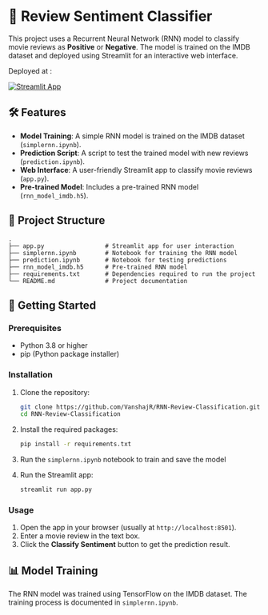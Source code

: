 
# 🎥 Review Sentiment Classifier

This project uses a Recurrent Neural Network (RNN) model to classify movie reviews as **Positive** or **Negative**. The model is trained on the IMDB dataset and deployed using Streamlit for an interactive web interface.

Deployed at :

[![Streamlit App](https://static.streamlit.io/badges/streamlit_badge_black_white.svg)](https://review-classify.streamlit.app)

## 🛠 Features

- **Model Training**: A simple RNN model is trained on the IMDB dataset (`simplernn.ipynb`).
- **Prediction Script**: A script to test the trained model with new reviews (`prediction.ipynb`).
- **Web Interface**: A user-friendly Streamlit app to classify movie reviews (`app.py`).
- **Pre-trained Model**: Includes a pre-trained RNN model (`rnn_model_imdb.h5`).

## 📁 Project Structure

```
.
├── app.py                 # Streamlit app for user interaction
├── simplernn.ipynb        # Notebook for training the RNN model
├── prediction.ipynb       # Notebook for testing predictions
├── rnn_model_imdb.h5      # Pre-trained RNN model
├── requirements.txt       # Dependencies required to run the project
└── README.md              # Project documentation
```

## 🚀 Getting Started

### Prerequisites

- Python 3.8 or higher
- pip (Python package installer)

### Installation

1. Clone the repository:
   ```bash
   git clone https://github.com/VanshajR/RNN-Review-Classification.git
   cd RNN-Review-Classification
   ```

2. Install the required packages:
   ```bash
   pip install -r requirements.txt
   ```

3. Run the `simplernn.ipynb` notebook to train and save the model
   
4. Run the Streamlit app:
   ```bash
   streamlit run app.py
   ```

### Usage

1. Open the app in your browser (usually at `http://localhost:8501`).
2. Enter a movie review in the text box.
3. Click the **Classify Sentiment** button to get the prediction result.

## 📊 Model Training

The RNN model was trained using TensorFlow on the IMDB dataset. The training process is documented in `simplernn.ipynb`.



